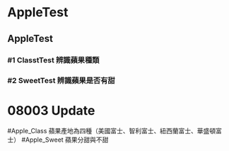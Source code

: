 # AppleTest
## AppleTest
### #1 ClasstTest 辨識蘋果種類
### #2 SweetTest 辨識蘋果是否有甜

# 08003 Update
#Apple_Class 蘋果產地為四種（美國富士、智利富士、紐西蘭富士、華盛頓富士）
#Apple_Sweet 蘋果分甜與不甜
